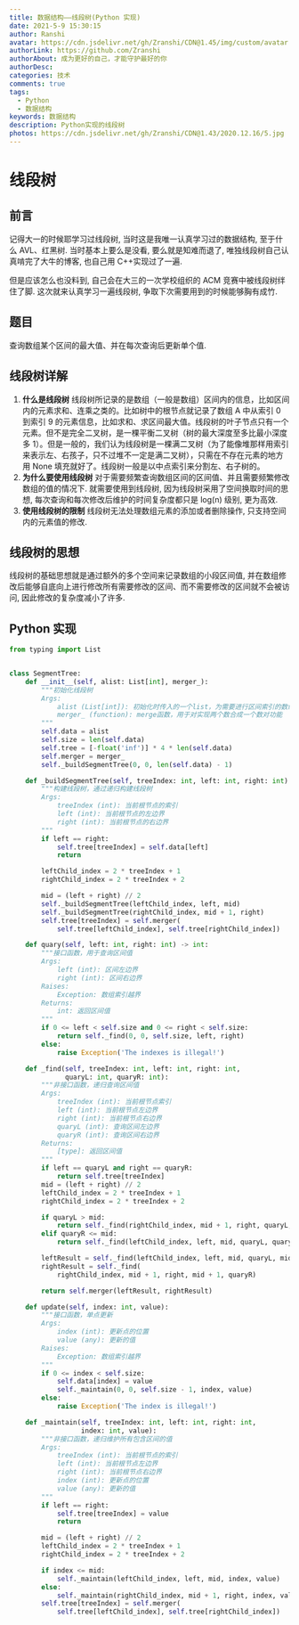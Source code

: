 ```yaml
---
title: 数据结构——线段树(Python 实现)
date: 2021-5-9 15:30:15
author: Ranshi
avatar: https://cdn.jsdelivr.net/gh/Zranshi/CDN@1.45/img/custom/avatar.jpg
authorLink: https://github.com/Zranshi
authorAbout: 成为更好的自己，才能守护最好的你
authorDesc:
categories: 技术
comments: true
tags:
  - Python
  - 数据结构
keywords: 数据结构
description: Python实现的线段树
photos: https://cdn.jsdelivr.net/gh/Zranshi/CDN@1.43/2020.12.16/5.jpg
---
```


# 线段树

## 前言

记得大一的时候耶学习过线段树, 当时这是我唯一认真学习过的数据结构, 至于什么 AVL、红黑树. 当时基本上要么是没看, 要么就是知难而退了, 唯独线段树自己认真啃完了大牛的博客, 也自己用 C++实现过了一遍.

但是应该怎么也没料到, 自己会在大三的一次学校组织的 ACM 竞赛中被线段树绊住了脚. 这次就来认真学习一遍线段树, 争取下次需要用到的时候能够胸有成竹.

## 题目

查询数组某个区间的最大值、并在每次查询后更新单个值.

## 线段树详解

1. **什么是线段树** 线段树所记录的是数组（一般是数组）区间内的信息，比如区间内的元素求和、连乘之类的。比如树中的根节点就记录了数组 A 中从索引 0 到索引 9 的元素信息，比如求和、求区间最大值。线段树的叶子节点只有一个元素。但不是完全二叉树，是一棵平衡二叉树（树的最大深度至多比最小深度多 1）。但是一般的，我们认为线段树是一棵满二叉树（为了能像堆那样用索引来表示左、右孩子，只不过堆不一定是满二叉树），只需在不存在元素的地方用 None 填充就好了。线段树一般是以中点索引来分割左、右子树的。
2. **为什么要使用线段树** 对于需要频繁查询数组区间的区间值、并且需要频繁修改数组的值的情况下. 就需要使用到线段树, 因为线段树采用了空间换取时间的思想, 每次查询和每次修改后维护的时间复杂度都只是 log(n) 级别, 更为高效.
3. **使用线段树的限制** 线段树无法处理数组元素的添加或者删除操作, 只支持空间内的元素值的修改.

## 线段树的思想

线段树的基础思想就是通过额外的多个空间来记录数组的小段区间值, 并在数组修改后能够自底向上进行修改所有需要修改的区间、而不需要修改的区间就不会被访问, 因此修改的复杂度减小了许多.

## Python 实现

```Python
from typing import List


class SegmentTree:
    def __init__(self, alist: List[int], merger_):
        """初始化线段树
        Args:
            alist (List[int]): 初始化时传入的一个list，为需要进行区间索引的数组
            merger_ (function): merge函数，用于对实现两个数合成一个数对功能
        """
        self.data = alist
        self.size = len(self.data)
        self.tree = [-float('inf')] * 4 * len(self.data)
        self.merger = merger_
        self._buildSegmentTree(0, 0, len(self.data) - 1)

    def _buildSegmentTree(self, treeIndex: int, left: int, right: int):
        """构建线段树，通过递归构建线段树
        Args:
            treeIndex (int): 当前根节点的索引
            left (int): 当前根节点的左边界
            right (int): 当前根节点的右边界
        """
        if left == right:
            self.tree[treeIndex] = self.data[left]
            return

        leftChild_index = 2 * treeIndex + 1
        rightChild_index = 2 * treeIndex + 2

        mid = (left + right) // 2
        self._buildSegmentTree(leftChild_index, left, mid)
        self._buildSegmentTree(rightChild_index, mid + 1, right)
        self.tree[treeIndex] = self.merger(
            self.tree[leftChild_index], self.tree[rightChild_index])

    def quary(self, left: int, right: int) -> int:
        """接口函数，用于查询区间值
        Args:
            left (int): 区间左边界
            right (int): 区间右边界
        Raises:
            Exception: 数组索引越界
        Returns:
            int: 返回区间值
        """
        if 0 <= left < self.size and 0 <= right < self.size:
            return self._find(0, 0, self.size, left, right)
        else:
            raise Exception('The indexes is illegal!')

    def _find(self, treeIndex: int, left: int, right: int,
              quaryL: int, quaryR: int):
        """非接口函数，递归查询区间值
        Args:
            treeIndex (int): 当前根节点索引
            left (int): 当前根节点左边界
            right (int): 当前根节点右边界
            quaryL (int): 查询区间左边界
            quaryR (int): 查询区间右边界
        Returns:
            [type]: 返回区间值
        """
        if left == quaryL and right == quaryR:
            return self.tree[treeIndex]
        mid = (left + right) // 2
        leftChild_index = 2 * treeIndex + 1
        rightChild_index = 2 * treeIndex + 2

        if quaryL > mid:
            return self._find(rightChild_index, mid + 1, right, quaryL, quaryR)
        elif quaryR <= mid:
            return self._find(leftChild_index, left, mid, quaryL, quaryR)

        leftResult = self._find(leftChild_index, left, mid, quaryL, mid)
        rightResult = self._find(
            rightChild_index, mid + 1, right, mid + 1, quaryR)

        return self.merger(leftResult, rightResult)

    def update(self, index: int, value):
        """接口函数，单点更新
        Args:
            index (int): 更新点的位置
            value (any): 更新的值
        Raises:
            Exception: 数组索引越界
        """
        if 0 <= index < self.size:
            self.data[index] = value
            self._maintain(0, 0, self.size - 1, index, value)
        else:
            raise Exception('The index is illegal!')

    def _maintain(self, treeIndex: int, left: int, right: int,
                  index: int, value):
        """非接口函数，递归维护所有包含区间的值
        Args:
            treeIndex (int): 当前根节点的索引
            left (int): 当前根节点左边界
            right (int): 当前根节点右边界
            index (int): 更新点的位置
            value (any): 更新的值
        """
        if left == right:
            self.tree[treeIndex] = value
            return

        mid = (left + right) // 2
        leftChild_index = 2 * treeIndex + 1
        rightChild_index = 2 * treeIndex + 2

        if index <= mid:
            self._maintain(leftChild_index, left, mid, index, value)
        else:
            self._maintain(rightChild_index, mid + 1, right, index, value)
        self.tree[treeIndex] = self.merger(
            self.tree[leftChild_index], self.tree[rightChild_index])
```
